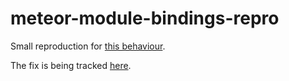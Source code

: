 # meteor-module-bindings-repro

Small reproduction for [this behaviour](https://forums.meteor.com/t/immutable-bindings-of-es6-modules/25118).

The fix is being tracked [here](https://github.com/benjamn/reify/issues/29).
